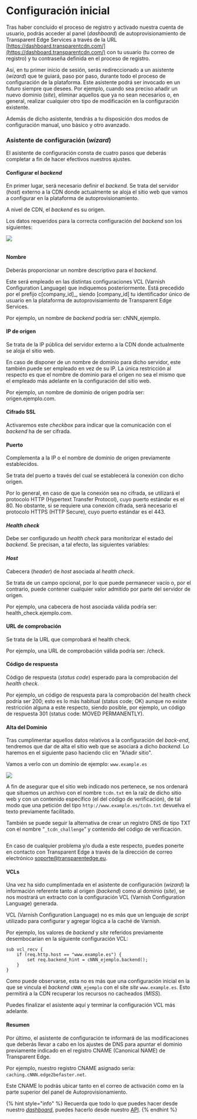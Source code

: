 # Configuración inicial

Tras haber concluido el proceso de registro y activado nuestra cuenta de usuario, podrás acceder al panel (_dashboard_) de autoprovisionamiento de Transparent Edge Services a través de la URL [https://dashboard.transparentcdn.com/](https://dashboard.transparentcdn.com/) con tu usuario (tu correo de registro) y tu contraseña definida en el proceso de registro.&#x20;

Así, en tu primer inicio de sesión, serás redireccionado a un asistente (_wizard_) que te guiará, paso por paso, durante todo el proceso de configuración de la plataforma. Este asistente podrá ser invocado en un futuro siempre que desees. Por ejemplo, cuando sea preciso añadir un nuevo dominio (_site_), eliminar aquellos que ya no sean necesarios o, en general, realizar cualquier otro tipo de modificación en la configuración existente.

Además de dicho asistente, tendrás a tu disposición dos modos de configuración manual, uno básico y otro avanzado.

### Asistente de configuración (_wizard_)

El asistente de configuración consta de cuatro pasos que deberás completar a fin de hacer efectivos nuestros ajustes.

#### Configurar el _backend_

En primer lugar, será necesario definir el _backend._ Se trata del servidor (_host_) externo a la CDN donde actualmente se aloja el sitio web que vamos a configurar en la plataforma de autoprovisionamiento.

A nivel de CDN, el _backend_ es su origen.

Los datos requeridos para la correcta configuración del _backend_ son los siguientes:

![](<../../../.gitbook/assets/Captura de pantalla 2022-12-22 a las 16.31.02.png>)

<figure><img src="../../../.gitbook/assets/Captura de pantalla 2022-12-22 a las 16.33.42.png" alt=""><figcaption></figcaption></figure>



#### Nombre

Deberás proporcionar un nombre descriptivo para el _backend_.

Este será empleado en las distintas configuraciones VCL (Varnish Configuration Language) que indiquemos posteriormente. Está precedido por el prefijo c\[company\_id]\_, siendo \[company\_id] tu identificador único de usuario en la plataforma de autoprovisiamiento de Transparent Edge Services.

Por ejemplo, un nombre de _backend_ podría ser: cNNN\_ejemplo.

#### IP de origen

Se trata de la IP pública del servidor externo a la CDN donde actualmente se aloja el sitio web.

En caso de disponer de un nombre de dominio para dicho servidor, este también puede ser empleado en vez de su IP. La única restricción al respecto es que el nombre de dominio para el origen no sea el mismo que el empleado más adelante en la configuración del sitio web.

Por ejemplo, un nombre de dominio de origen podría ser: origen.ejemplo.com.

#### Cifrado SSL

Activaremos este _checkbox_ para indicar que la comunicación con el _backend_ ha de ser cifrada.

#### Puerto

Complementa a la IP o el nombre de dominio de origen previamente establecidos.

Se trata del puerto a través del cual se establecerá la conexión con dicho origen.

Por lo general, en caso de que la conexión sea no cifrada, se utilizará el protocolo HTTP (Hypertext Transfer Protocol), cuyo puerto estándar es el 80. No obstante, si se requiere una conexión cifrada, será necesario el protocolo HTTPS (HTTP Secure), cuyo puerto estándar es el 443.

#### _Health check_

Debe ser configurado un _health check_ para monitorizar el estado del _backend_. Se precisan, a tal efecto, las siguientes variables:

#### _Host_

Cabecera (_header_) de _host_ asociada al _health check_.

Se trata de un campo opcional, por lo que puede permanecer vacío o, por el contrario, puede contener cualquier valor admitido por parte del servidor de origen.

Por ejemplo, una cabecera de host asociada válida podría ser: health\_check.ejemplo.com.

#### URL de comprobación

Se trata de la URL que comprobará el health check.

Por ejemplo, una URL de comprobación válida podría ser: /check.

#### Código de respuesta

Código de respuesta (_status code_) esperado para la comprobación del _health check_.

Por ejemplo, un código de respuesta para la comprobación del health check podría ser 200; esto es lo más habitual (status code; OK) aunque no existe restricción alguna a este respecto, siendo posible, por ejemplo, un código de respuesta 301 (status code: MOVED PERMANENTLY).

#### Alta del Dominio

Tras cumplimentar aquellos datos relativos a la configuración del _back-end_, tendremos que dar de alta el sitio web que se asociará a dicho _backend_. Lo haremos en el siguiente paso haciendo clic en "Añadir sitio".

Vamos a verlo con un dominio de ejemplo: `www.example.es`

![](<../../../.gitbook/assets/Captura de pantalla 2022-12-22 a las 16.37.49.png>)

A fin de asegurar que el sitio web indicado nos pertenece, se nos ordenará que situemos un archivo con el nombre `tcdn.txt` en la raíz de dicho sitio web y con un contenido específico (el del código de verificación), de tal modo que una petición del tipo `http://www.example.es/tcdn.txt` devuelva el texto previamente facilitado.&#x20;

También se puede seguir la alternativa de crear un registro DNS de tipo TXT con el nombre “`_tcdn_challenge`” y contenido del código de verificación.

<figure><img src="../../../.gitbook/assets/Captura de pantalla 2022-12-22 a las 16.39.51.png" alt=""><figcaption></figcaption></figure>

En caso de cualquier problema y/o duda a este respecto, puedes ponerte en contacto con Transparent Edge a través de la dirección de correo electrónico [soporte@transparentedge.eu](mailto:soporte@transparentcdn.com).

#### VCLs

Una vez ha sido cumplimentada en el asistente de configuración (_wizard_) la información referente tanto al origen (_backend_) como al dominio (_site_), se nos mostrará un extracto con la configuración VCL (Varnish Configuration Language) generada.

VCL (Varnish Configuration Language) no es más que un lenguaje de _script_ utilizado para configurar y agregar lógica a la caché de Varnish.&#x20;

Por ejemplo, los valores de _backend_ y _site_ referidos previamente desembocarían en la siguiente configuración VCL:

```clike
sub vcl_recv {
    if (req.http.host == "www.example.es") {
        set req.backend_hint = cNNN_ejemplo.backend();
    }
}
```

Como puede observarse, esta no es más que una configuración inicial en la que se vincula el _backend_ `cNNN_ejemplo` con el site _site_ `www.example.es`. Esto permitirá a la CDN recuperar los recursos no cacheados (_MISS_).

Puedes finalizar el asistente aquí y terminar la configuración VCL más adelante.

#### Resumen

Por último, el asistente de configuración te informará de las modificaciones que deberás llevar a cabo en los ajustes de DNS para apuntar el dominio previamente indicado en el registro CNAME (Canonical NAME) de Transparent Edge.

Por ejemplo, nuestro registro CNAME asignado sería: `caching.cNNN.edge2befaster.net`.

Este CNAME lo podrás ubicar tanto en el correo de activación como en la parte superior del panel de Autoprovisionamiento.



{% hint style="info" %}
Recuerda que todo lo que puedes hacer desde nuestro [_dashboard_](https://dashboard.transparetncdn.com), puedes hacerlo desde nuestro [API](../../faq/glosario/api.md).
{% endhint %}

